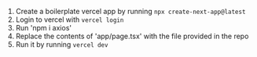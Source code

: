 1. Create a boilerplate vercel app by running `npx create-next-app@latest`
2. Login to vercel with `vercel login`
3. Run 'npm i axios'
2. Replace the contents of 'app/page.tsx' with the file provided in the repo
4. Run it by running `vercel dev`

    